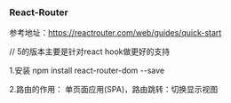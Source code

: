 ### React-Router
参考地址：https://reactrouter.com/web/guides/quick-start

// 5的版本主要是针对react hook做更好的支持

1.安装
    npm install react-router-dom --save

2.路由的作用：
    单页面应用(SPA)，路由跳转：切换显示视图